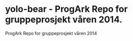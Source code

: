 yolo-bear - ProgArk Repo for gruppeprosjekt våren 2014.
=========

ProgArk Repo for gruppeprosjekt våren 2014
